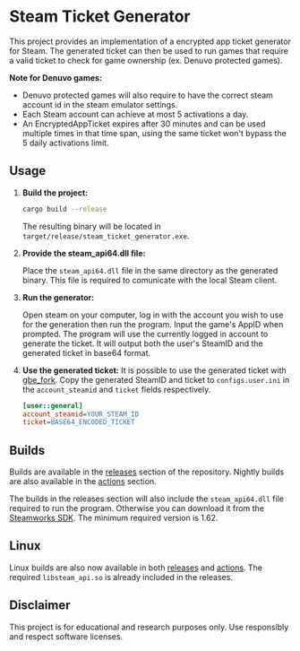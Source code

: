 # Steam Ticket Generator

This project provides an implementation of a encrypted app ticket generator for Steam. The generated ticket can then be used to run games that require a valid ticket to check for game ownership (ex. Denuvo protected games).

**Note for Denuvo games:**
 - Denuvo protected games will also require to have the correct steam account id in the steam emulator settings.
 - Each Steam account can achieve at most 5 activations a day.
 - An EncryptedAppTicket expires after 30 minutes and can be used multiple times in that time span, using the same ticket won't bypass the 5 daily activations limit.

## Usage

1. **Build the project:**

    ```sh
    cargo build --release
    ```

    The resulting binary will be located in `target/release/steam_ticket_generator.exe`.

2. **Provide the steam_api64.dll file:**

    Place the `steam_api64.dll` file in the same directory as the generated binary. This file is required to comunicate with the local Steam client.

3. **Run the generator:**

    Open steam on your computer, log in with the account you wish to use for the generation then run the program.
    Input the game's AppID when prompted. The program will use the currently logged in account to generate the ticket.
    It will output both the user's SteamID and the generated ticket in base64 format.

4. **Use the generated ticket:**
    It is possible to use the generated ticket with [gbe_fork](https://github.com/Detanup01/gbe_fork).
    Copy the generated SteamID and ticket to `configs.user.ini` in the `account_steamid` and `ticket` fields respectively.
    ```ini
    [user::general]
    account_steamid=YOUR_STEAM_ID
    ticket=BASE64_ENCODED_TICKET
    ```

## Builds

Builds are available in the [releases](https://github.com/denuvosanctuary/steam-ticket-generator/releases) section of the repository. Nightly builds are also available in the [actions](https://github.com/denuvosanctuary/steam-ticket-generator/actions) section.

The builds in the releases section will also include the `steam_api64.dll` file required to run the program. Otherwise you can download it from the [Steamworks SDK](https://partner.steamgames.com/doc/sdk). The minimum required version is 1.62.

## Linux

Linux builds are also now available in both [releases](https://github.com/denuvosanctuary/steam-ticket-generator/releases) and [actions](https://github.com/denuvosanctuary/steam-ticket-generator/actions). The required `libsteam_api.so` is already included in the releases.

## Disclaimer

This project is for educational and research purposes only. Use responsibly and respect software licenses.
